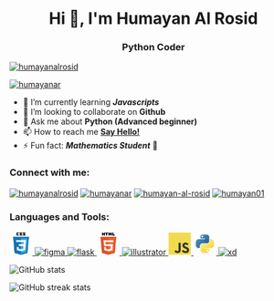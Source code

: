 
<h1 align="center">Hi 👋, I'm Humayan Al Rosid</h1>
<h3 align="center">Python Coder</h3>

<!-- ![Profile views](https://gpvc.arturio.dev/humayanalrosid)   -->

<p align="left"> <a href="https://github.com/ryo-ma/github-profile-trophy"><img src="https://github-profile-trophy.vercel.app/?username=humayanalrosid" alt="humayanalrosid" /></a> </p>

<p align="left"> <a href="https://twitter.com/humayanar" target="blank"><img src="https://img.shields.io/twitter/follow/humayanar?logo=twitter&style=for-the-badge" alt="humayanar" /></a> </p>

- 🌱 I’m currently learning ***Javascripts*** 
- 👯 I’m looking to collaborate on **Github** 
- 💬 Ask me about **Python (Advanced beginner)**
- 📫 How to reach me **[Say Hello!](mailto:humayanalrosid3@gmail.com?subject=Say%20Hello%20!!&body=Hello%20Buddy%20!!%20😄)**
- ⚡ Fun fact: ***Mathematics Student*** 🙂
<!--### Blogs posts-->
<!-- BLOG-POST-LIST:START -->
<!-- BLOG-POST-LIST:END -->

<h3 align="left">Connect with me:</h3>
<p align="left">
<a href="https://dev.to/humayanalrosid" target="_blank"><img align="center" src="https://raw.githubusercontent.com/rahuldkjain/github-profile-readme-generator/master/src/images/icons/Social/devto.svg" alt="humayanalrosid" height="30" width="40" /></a>
<a href="https://twitter.com/humayanar" target="_blank"><img align="center" src="https://raw.githubusercontent.com/rahuldkjain/github-profile-readme-generator/master/src/images/icons/Social/twitter.svg" alt="humayanar" height="30" width="40" /></a>
<a href="https://linkedin.com/in/humayan-al-rosid" target="_blank"><img align="center" src="https://raw.githubusercontent.com/rahuldkjain/github-profile-readme-generator/master/src/images/icons/Social/linked-in-alt.svg" alt="humayan-al-rosid" height="30" width="40" /></a>
<a href="https://fb.com/humayan01" target="_blank"><img align="center" src="https://raw.githubusercontent.com/rahuldkjain/github-profile-readme-generator/master/src/images/icons/Social/facebook.svg" alt="humayan01" height="30" width="40" /></a>
</p>

<h3 align="left">Languages and Tools:</h3>
<p align="left"> <a href="https://www.w3schools.com/css/" target="_blank" rel="noreferrer"> <img src="https://raw.githubusercontent.com/devicons/devicon/master/icons/css3/css3-original-wordmark.svg" alt="css3" width="40" height="40"/> </a> <a href="https://www.figma.com/" target="_blank" rel="noreferrer"> <img src="https://www.vectorlogo.zone/logos/figma/figma-icon.svg" alt="figma" width="40" height="40"/> </a> <a href="https://flask.palletsprojects.com/" target="_blank" rel="noreferrer"> <img src="https://www.vectorlogo.zone/logos/pocoo_flask/pocoo_flask-icon.svg" alt="flask" width="40" height="40"/> </a> <a href="https://www.w3.org/html/" target="_blank" rel="noreferrer"> <img src="https://raw.githubusercontent.com/devicons/devicon/master/icons/html5/html5-original-wordmark.svg" alt="html5" width="40" height="40"/> </a> <a href="https://www.adobe.com/in/products/illustrator.html" target="_blank" rel="noreferrer"> <img src="https://www.vectorlogo.zone/logos/adobe_illustrator/adobe_illustrator-icon.svg" alt="illustrator" width="40" height="40"/> </a> <a href="https://developer.mozilla.org/en-US/docs/Web/JavaScript" target="_blank" rel="noreferrer"> <img src="https://raw.githubusercontent.com/devicons/devicon/master/icons/javascript/javascript-original.svg" alt="javascript" width="40" height="40"/> </a> <a href="https://www.python.org" target="_blank" rel="noreferrer"> <img src="https://raw.githubusercontent.com/devicons/devicon/master/icons/python/python-original.svg" alt="python" width="40" height="40"/> </a> <a href="https://www.adobe.com/products/xd.html" target="_blank" rel="noreferrer"> <img src="https://cdn.worldvectorlogo.com/logos/adobe-xd.svg" alt="xd" width="40" height="40"/> </a> </p>

<!-- [![Top Langs](https://github-readme-stats.vercel.app/api/top-langs/?username=humayanalrosid)](https://github.com/anuraghazra/github-readme-stats) -->

![GitHub stats](https://github-readme-stats.vercel.app/api?username=humayanalrosid&show_icons=true)  


![GitHub streak stats](https://github-readme-streak-stats.herokuapp.com/?user=humayanalrosid)  

